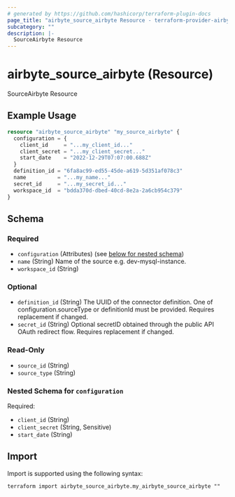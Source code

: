 ```yaml
---
# generated by https://github.com/hashicorp/terraform-plugin-docs
page_title: "airbyte_source_airbyte Resource - terraform-provider-airbyte"
subcategory: ""
description: |-
  SourceAirbyte Resource
---
```


# airbyte_source_airbyte (Resource)

SourceAirbyte Resource

## Example Usage

```terraform
resource "airbyte_source_airbyte" "my_source_airbyte" {
  configuration = {
    client_id     = "...my_client_id..."
    client_secret = "...my_client_secret..."
    start_date    = "2022-12-29T07:07:00.688Z"
  }
  definition_id = "6fa8ac99-ed55-45de-a619-5d351af078c3"
  name          = "...my_name..."
  secret_id     = "...my_secret_id..."
  workspace_id  = "bdda370d-dbed-40cd-8e2a-2a6cb954c379"
}
```

<!-- schema generated by tfplugindocs -->
## Schema

### Required

- `configuration` (Attributes) (see [below for nested schema](#nestedatt--configuration))
- `name` (String) Name of the source e.g. dev-mysql-instance.
- `workspace_id` (String)

### Optional

- `definition_id` (String) The UUID of the connector definition. One of configuration.sourceType or definitionId must be provided. Requires replacement if changed.
- `secret_id` (String) Optional secretID obtained through the public API OAuth redirect flow. Requires replacement if changed.

### Read-Only

- `source_id` (String)
- `source_type` (String)

<a id="nestedatt--configuration"></a>
### Nested Schema for `configuration`

Required:

- `client_id` (String)
- `client_secret` (String, Sensitive)
- `start_date` (String)

## Import

Import is supported using the following syntax:

```shell
terraform import airbyte_source_airbyte.my_airbyte_source_airbyte ""
```
